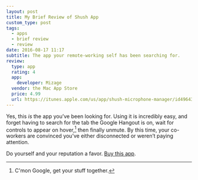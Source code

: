 ```yaml
---
layout: post
title: My Brief Review of Shush App
custom_type: post
tags:
  - apps
  - brief review
  - review
date: 2016-08-17 11:17
subtitle: The app your remote-working self has been searching for.
review:
  type: app
  rating: 4
  app:
    developer: Mizage
  vendor: the Mac App Store
  price: 4.99
  url: https://itunes.apple.com/us/app/shush-microphone-manager/id496437906?mt=12
---
```

Yes, this *is* the app you’ve been looking for. Using it is incredibly easy, and forget having to search for the tab the Google Hangout is on, wait for controls to appear on hover,[^hover] then finally unmute. By this time, your co-workers are convinced you’ve either disconnected or weren’t paying attention.

Do yourself and your reputation a favor. [Buy this app](https://itunes.apple.com/us/app/shush-microphone-manager/id496437906?mt=12).

[^hover]: C'mon Google, get your stuff together.
